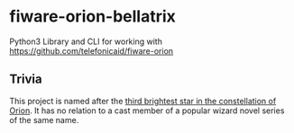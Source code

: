 # fiware-orion-bellatrix

Python3 Library and CLI for working with https://github.com/telefonicaid/fiware-orion

## Trivia

This project is named after the [third brightest star in the constellation of Orion](http://en.wikipedia.org/wiki/Bellatrix). It has no relation to a cast member of a popular wizard novel series of the same name. 
